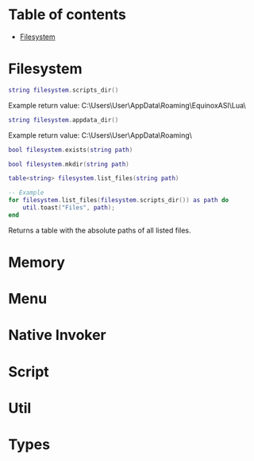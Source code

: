 
# Table of contents
- [Filesystem](#Filesystem)

# Filesystem
```lua
string filesystem.scripts_dir()
```
Example return value: C:\Users\User\AppData\Roaming\EquinoxASI\Lua\

```lua
string filesystem.appdata_dir()
```
Example return value: C:\Users\User\AppData\Roaming\

```lua
bool filesystem.exists(string path)
```

```lua
bool filesystem.mkdir(string path)
```

```lua
table<string> filesystem.list_files(string path)

-- Example
for filesystem.list_files(filesystem.scripts_dir()) as path do
    util.toast("Files", path);
end
```
Returns a table with the absolute paths of all listed files.



# Memory

# Menu

# Native Invoker

# Script

# Util 

# Types
